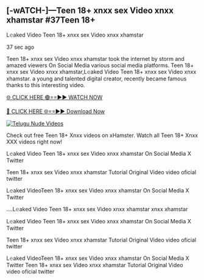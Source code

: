 ## [-wATCH-]—Teen 18+ xnxx sex Video xnxx xhamstar #37Teen 18+

L𝚎aked Video Teen 18+ xnxx sex Video xnxx xhamstar

37 sec ago 

Teen 18+ xnxx sex Video xnxx xhamstar took the internet by storm and amazed viewers On Social Media various social media platforms. Teen 18+ xnxx sex Video xnxx xhamstar,L𝚎aked Video Teen 18+ xnxx sex Video xnxx xhamstar. a young and talented digital creator, recently became famous thanks to this interesting video.

[🌐 CLICK HERE 🟢==►► WATCH NOW](https://russelviper69.blogspot.com/p/valo-video.html)

[🔴 CLICK HERE 🌐==►► Download Now](https://russelviper69.blogspot.com/p/valo-video.html)

[![Telugu Nude Videos](https://i.imgur.com/dJHk4Zq.gif)](https://russelviper69.blogspot.com/p/valo-video.html)

Check out free Teen 18+ Xnxx videos on xHamster. Watch all Teen 18+ Xnxx XXX videos right now!

L𝚎aked Video Teen 18+ xnxx sex Video xnxx xhamstar On Social Media X Twitter

Teen 18+ xnxx sex Video xnxx xhamstar Tutorial Original Video video oficial twitter

L𝚎aked VideoTeen 18+ xnxx sex Video xnxx xhamstar On Social Media X Twitter

....L𝚎aked Video Teen 18+ xnxx sex Video xnxx xhamstar xnxx xhamstar

L𝚎aked Video Teen 18+ xnxx sex Video xnxx xhamstar On Social Media X Twitter

Teen 18+ xnxx sex Video xnxx xhamstar Tutorial Original Video video oficial twitter

L𝚎aked VideoTeen 18+ xnxx sex Video xnxx xhamstar On Social Media X Twitter
Teen 18+ xnxx sex Video xnxx xhamstar Tutorial Original Video video oficial twitter
